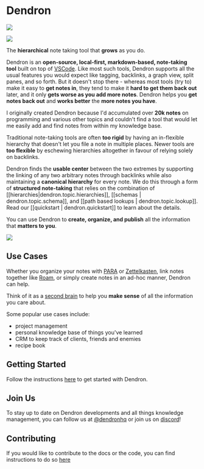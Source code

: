 # Dendron

![](https://travis-ci.com/dendronhq/dendron.svg?branch=master)

![](https://foundation-prod-assetspublic53c57cce-8cpvgjldwysl.s3-us-west-2.amazonaws.com/assets/logo-256.png)

The **hierarchical** note taking tool that **grows** as you do.

Dendron is an **open-source, local-first, markdown-based, note-taking tool** built on top of [VSCode](https://code.visualstudio.com/). Like most such tools, Dendron supports all the usual features you would expect like tagging, backlinks, a graph view, split panes, and so forth. But it doesn't stop there - whereas most tools (try to) make it easy to **get notes in**, they tend to make it **hard to get them back out** later, and it only **gets worse as you add more notes**. Dendron helps you **get notes back out** and **works better** the **more notes you have**.

I originally created Dendron because I'd accumulated over **20k notes** on programming and various other topics and couldn't find a tool that would let me easily add and find notes from within my knowledge base.

Traditional note-taking tools are often **too rigid** by having an in-flexible hierarchy that doesn't let you file a note in multiple places. Newer tools are **too flexible** by eschewing hierarchies altogether in favour of relying solely on backlinks.

Dendron finds the **usable center** between the two extremes by supporting the linking of any two arbitrary notes through backlinks while also maintaining a **canonical hierarchy** for every note. We do this through a form of **structured note-taking** that relies on the combination of [[hierarchies|dendron.topic.hierarchies]], [[schemas | dendron.topic.schema]], and [[path based lookups | dendron.topic.lookup]]. Read our [[quickstart | dendron.quickstart]] to learn about the details.

You can use Dendron to **create, organize, and publish** all the information that **matters to you**.

![](https://foundation-prod-assetspublic53c57cce-8cpvgjldwysl.s3-us-west-2.amazonaws.com/assets/images/graph-intro.gif)

## Use Cases

Whether you organize your notes with [PARA](https://fortelabs.co/blog/para/) or [Zettelkasten](https://zettelkasten.de/), link notes together like [Roam](https://roamresearch.com/), or simply create notes in an ad-hoc manner, Dendron can help.

Think of it as a [second brain](https://www.buildingasecondbrain.com/) to help you **make sense** of all the information you care about.

Some popular use cases include:

- project management
- personal knowledge base of things you've learned
- CRM to keep track of clients, friends and enemies
- recipe book

## Getting Started

Follow the instructions [here](https://www.dendron.so/notes/e86ac3ab-dbe1-47a1-bcd7-9df0d0490b40.html) to get started with Dendron.

## Join Us

To stay up to date on Dendron developments and all things knowledge management, you can follow us at [@dendronhq](https://twitter.com/dendronhq) or join us on [discord](https://discord.gg/6j85zNX)!

## Contributing

If you would like to contribute to the docs or the code, you can find instructions to do so [here](https://www.dendron.so/notes/64f0e2d5-2c83-43df-9144-40f2c68935aa.html)
